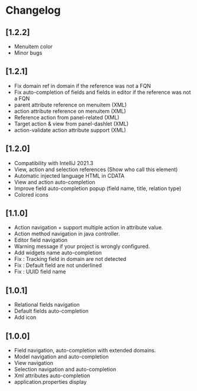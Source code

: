 # Changelog

## [1.2.2]

- Menuitem color
- Minor bugs

## [1.2.1]

- Fix domain ref in domain if the reference was not a FQN
- Fix auto-completion of fields and fields in editor if the reference was not a FQN
- parent attribute reference on menuitem (XML)
- action attribute reference on menuitem (XML)
- Reference action from panel-related (XML)
- Target action & view from panel-dashlet (XML)
- action-validate action attribute support (XML)

## [1.2.0]

- Compatibility with IntelliJ 2021.3
- View, action and selection references (Show who call this element)
- Automatic injected language HTML in CDATA
- View and action auto-completion
- Improve field auto-completion popup (field name, title, relation type)
- Colored icons

## [1.1.0]

- Action navigation + support multiple action in attribute value.
- Action method navigation in java controller.
- Editor field navigation
- Warning message if your project is wrongly configured.
- Add widgets name auto-completion
- Fix : Tracking field in domain are not detected
- Fix : Default field are not underlined
- Fix : UUID field name

## [1.0.1]

- Relational fields navigation
- Default fields auto-completion
- Add icon

## [1.0.0]
- Field navigation, auto-completion with extended domains.
- Model navigation and auto-completion
- View navigation
- Selection navigation and auto-completion
- Xml attributes auto-completion
- application.properties display

